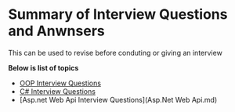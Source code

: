 # Summary of Interview Questions and Anwnsers
This can be used to revise before conduting or giving an interview


**Below is list of topics**

- [OOP Interview Questions](OOPs.md)
- [C# Interview Questions](CSharp.md)
- [Asp.net Web Api Interview Questions](Asp.Net Web Api.md)